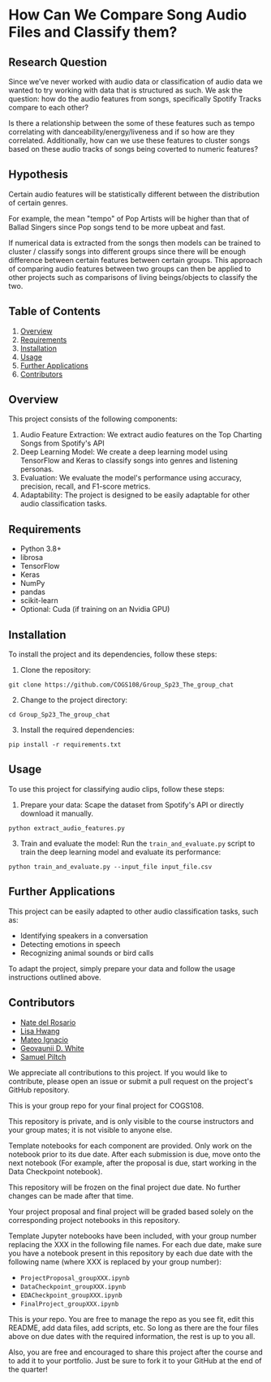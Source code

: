 # How Can We Compare Song Audio Files and Classify them?

## Research Question
Since we’ve never worked with audio data or classification of audio data we wanted to try working with data that is structured as such. 
We ask the question: how do the audio features from songs, specifically Spotify Tracks compare to each other? 

Is there a relationship between the some of these features such as tempo correlating with danceability/energy/liveness and if so how are they correlated. Additionally, how can we use these features to cluster songs based on these audio tracks of songs being coverted to numeric features?

## Hypothesis
Certain audio features will be statistically different between the distribution of certain genres. 

For example, the mean "tempo" of Pop Artists will be higher than that of Ballad Singers since Pop songs tend to be more upbeat and fast. 

If numerical data is extracted from the songs then models can be trained to cluster / classify songs into different groups since there will be enough difference between certain features between certain groups. This approach of comparing audio features between two groups can then be applied to other projects such as comparisons of living beings/objects to classify the two.

## Table of Contents

1. [Overview](#overview)
2. [Requirements](#requirements)
3. [Installation](#installation)
4. [Usage](#usage)
5. [Further Applications](#further-applications)
6. [Contributors](#contributors)

## Overview

This project consists of the following components:

1. Audio Feature Extraction: We extract audio features on the Top Charting Songs from Spotify's API
2. Deep Learning Model: We create a deep learning model using TensorFlow and Keras to classify songs into genres and listening personas.
3. Evaluation: We evaluate the model's performance using accuracy, precision, recall, and F1-score metrics.
4. Adaptability: The project is designed to be easily adaptable for other audio classification tasks.

## Requirements
- Python 3.8+
- librosa
- TensorFlow
- Keras
- NumPy
- pandas
- scikit-learn
- Optional: Cuda (if training on an Nvidia GPU)

## Installation
To install the project and its dependencies, follow these steps:

1. Clone the repository:

```
git clone https://github.com/COGS108/Group_Sp23_The_group_chat
```

2. Change to the project directory:

```
cd Group_Sp23_The_group_chat
```

3. Install the required dependencies:

```
pip install -r requirements.txt
```

## Usage

To use this project for classifying audio clips, follow these steps:

1. Prepare your data: Scape the dataset from Spotify's API or directly download it manually.

```
python extract_audio_features.py 
```

3. Train and evaluate the model: Run the `train_and_evaluate.py` script to train the deep learning model and evaluate its performance:

```
python train_and_evaluate.py --input_file input_file.csv
```

## Further Applications

This project can be easily adapted to other audio classification tasks, such as:

- Identifying speakers in a conversation
- Detecting emotions in speech
- Recognizing animal sounds or bird calls

To adapt the project, simply prepare your data and follow the usage instructions outlined above.

## Contributors

- [Nate del Rosario](https://natdosan.github.io)
- [Lisa Hwang](https://github.com/lisasunhwang)
- [Mateo Ignacio](https://github.com/mjignacio)
- [Geovaunii D. White](https://github.com/geovaunii)
- [Samuel Piltch](https://github.com/samuelpiltch)

We appreciate all contributions to this project. If you would like to contribute, please open an issue or submit a pull request on the project's GitHub repository.

This is your group repo for your final project for COGS108.

This repository is private, and is only visible to the course instructors and your group mates; it is not visible to anyone else.

Template notebooks for each component are provided. Only work on the notebook prior to its due date. After each submission is due, move onto the next notebook (For example, after the proposal is due, start working in the Data Checkpoint notebook). 

This repository will be frozen on the final project due date. No further changes can be made after that time.

Your project proposal and final project will be graded based solely on the corresponding project notebooks in this repository.

Template Jupyter notebooks have been included, with your group number replacing the XXX in the following file names. For each due date, make sure you have a notebook present in this repository by each due date with the following name (where XXX is replaced by your group number):

- `ProjectProposal_groupXXX.ipynb`
- `DataCheckpoint_groupXXX.ipynb`
- `EDACheckpoint_groupXXX.ipynb`
- `FinalProject_groupXXX.ipynb`

This is *your* repo. You are free to manage the repo as you see fit, edit this README, add data files, add scripts, etc. So long as there are the four files above on due dates with the required information, the rest is up to you all. 

Also, you are free and encouraged to share this project after the course and to add it to your portfolio. Just be sure to fork it to your GitHub at the end of the quarter!
